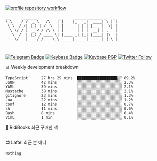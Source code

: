 [![profile repository workflow](https://github.com/vbalien/vbalien/actions/workflows/push.yml/badge.svg)](https://github.com/vbalien/vbalien/actions/workflows/push.yml)
```
__      ______          _      _____ ______ _   _ 
\ \    / /  _ \   /\   | |    |_   _|  ____| \ | |
 \ \  / /| |_) | /  \  | |      | | | |__  |  \| |
  \ \/ / |  _ < / /\ \ | |      | | |  __| | . ` |
   \  /  | |_) / ____ \| |____ _| |_| |____| |\  |
    \/   |____/_/    \_\______|_____|______|_| \_|
                                                  
                                                  
```
[![Telegram Badge](https://img.shields.io/badge/-Telegram-2CA5E0?logo=telegram)](https://t.me/vbalien)
[![Keybase Badge](https://img.shields.io/badge/-Keybase-33A0FF?logo=keybase&logoColor=white)](https://keybase.io/vbalien)
[![Keybase PGP](https://img.shields.io/keybase/pgp/vbalien)](http://sks.pod02.fleetstreetops.com/pks/lookup?search=0xE98CF73DE1E36F7D1B8A383AFD987F8DBE513071&fingerprint=on&op=index)
[![Twitter Follow](https://img.shields.io/twitter/follow/_elnyan)](https://twitter.com/_elnyan)

📊 Weekly development breakdown
```
TypeScript      27 hrs 29 mins  ██████████████████░░ 89.2%
JSON            42 mins         ░░░░░░░░░░░░░░░░░░░░ 2.3%
YAML            39 mins         ░░░░░░░░░░░░░░░░░░░░ 2.1%
Mustache        38 mins         ░░░░░░░░░░░░░░░░░░░░ 2.1%
gitignore       23 mins         ░░░░░░░░░░░░░░░░░░░░ 1.3%
Lua             22 mins         ░░░░░░░░░░░░░░░░░░░░ 1.2%
conf            12 mins         ░░░░░░░░░░░░░░░░░░░░ 0.7%
sh              11 mins         ░░░░░░░░░░░░░░░░░░░░ 0.6%
Bash            8 mins          ░░░░░░░░░░░░░░░░░░░░ 0.4%
VimL            1 min           ░░░░░░░░░░░░░░░░░░░░ 0.1%
```
📖 RidiBooks 최근 구매한 책
```
```
📺 Laftel 최근 본 애니
```
Nothing
```

